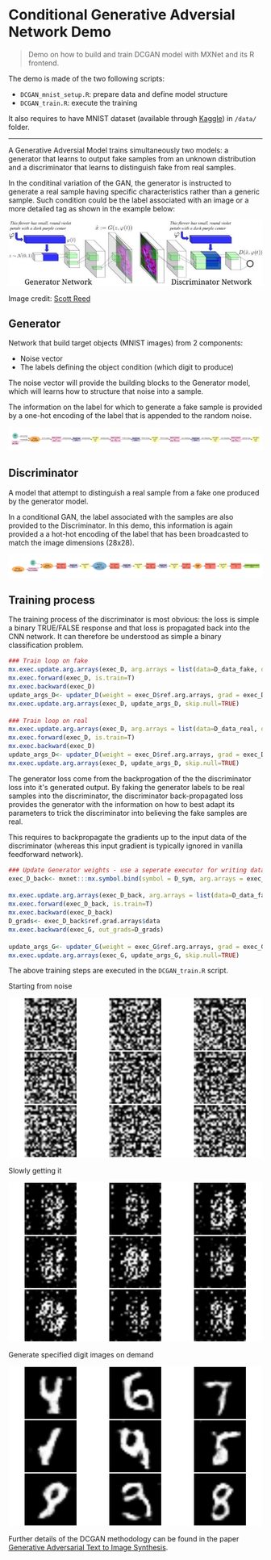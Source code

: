 Conditional Generative Adversial Network Demo
================

> Demo on how to build and train DCGAN model with MXNet and its R frontend.

The demo is made of the two following scripts:

-   `DCGAN_mnist_setup.R`: prepare data and define model structure
-   `DCGAN_train.R`: execute the training

It also requires to have MNIST dataset (available through [Kaggle](https://www.kaggle.com/c/digit-recognizer/data)) in `/data/` folder.

------------------------------------------------------------------------

A Generative Adversial Model trains simultaneously two models: a generator that learns to output fake samples from an unknown distribution and a discriminator that learns to distinguish fake from real samples.

In the conditinal variation of the GAN, the generator is instructed to generate a real sample having specific characteristics rather than a generic sample. Such condition could be the label associated with an image or a more detailed tag as shown in the example below:

![](www/dcgan_network.jpg)

Image credit: [Scott Reed](https://github.com/reedscot/icml2016)

Generator
---------

Network that build target objects (MNIST images) from 2 components:
- Noise vector
- The labels defining the object condition (which digit to produce)

The noise vector will provide the building blocks to the Generator model, which will learns how to structure that noise into a sample.

The information on the label for which to generate a fake sample is provided by a one-hot encoding of the label that is appended to the random noise.

![](www/Generator.png)

Discriminator
-------------

A model that attempt to distinguish a real sample from a fake one produced by the generator model.

In a conditional GAN, the label associated with the samples are also provided to the Discriminator. In this demo, this information is again provided a a hot-hot encoding of the label that has been broadcasted to match the image dimensions (28x28).

![](www/Discriminator.png)

Training process
----------------

The training process of the discriminator is most obvious: the loss is simple a binary TRUE/FALSE response and that loss is propagated back into the CNN network. It can therefore be understood as simple a binary classification problem.

``` r
### Train loop on fake
mx.exec.update.arg.arrays(exec_D, arg.arrays = list(data=D_data_fake, digit=D_digit_fake, label=mx.nd.array(rep(0, batch_size))), match.name=TRUE)
mx.exec.forward(exec_D, is.train=T)
mx.exec.backward(exec_D)
update_args_D<- updater_D(weight = exec_D$ref.arg.arrays, grad = exec_D$ref.grad.arrays)
mx.exec.update.arg.arrays(exec_D, update_args_D, skip.null=TRUE)

### Train loop on real
mx.exec.update.arg.arrays(exec_D, arg.arrays = list(data=D_data_real, digit=D_digit_real, label=mx.nd.array(rep(1, batch_size))), match.name=TRUE)
mx.exec.forward(exec_D, is.train=T)
mx.exec.backward(exec_D)
update_args_D<- updater_D(weight = exec_D$ref.arg.arrays, grad = exec_D$ref.grad.arrays)
mx.exec.update.arg.arrays(exec_D, update_args_D, skip.null=TRUE)
```

The generator loss come from the backprogation of the the discriminator loss into it's generated output. By faking the generator labels to be real samples into the discriminator, the discriminator back-propagated loss provides the generator with the information on how to best adapt its parameters to trick the discriminator into believing the fake samples are real.

This requires to backpropagate the gradients up to the input data of the discriminator (whereas this input gradient is typically ignored in vanilla feedforward network).

``` r
### Update Generator weights - use a seperate executor for writing data gradients
exec_D_back<- mxnet:::mx.symbol.bind(symbol = D_sym, arg.arrays = exec_D$arg.arrays, aux.arrays = exec_D$aux.arrays, grad.reqs = rep("write", length(exec_D$arg.arrays)), ctx = devices)

mx.exec.update.arg.arrays(exec_D_back, arg.arrays = list(data=D_data_fake, digit=D_digit_fake, label=mx.nd.array(rep(1, batch_size))), match.name=TRUE)
mx.exec.forward(exec_D_back, is.train=T)
mx.exec.backward(exec_D_back)
D_grads<- exec_D_back$ref.grad.arrays$data
mx.exec.backward(exec_G, out_grads=D_grads)

update_args_G<- updater_G(weight = exec_G$ref.arg.arrays, grad = exec_G$ref.grad.arrays)
mx.exec.update.arg.arrays(exec_G, update_args_G, skip.null=TRUE)
```

The above training steps are executed in the `DCGAN_train.R` script.

Starting from noise

![](www/CGAN_iter_1.png)

Slowly getting it

![](www/CGAN_iter_200.png)

Generate specified digit images on demand

![](www/CGAN_iter_2400.png)

Further details of the DCGAN methodology can be found in the paper [Generative Adversarial Text to Image Synthesis](https://arxiv.org/abs/1605.05396).
